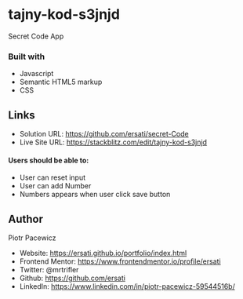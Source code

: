 # tajny-kod-s3jnjd

Secret Code App

### Built with

- Javascript
- Semantic HTML5 markup
- CSS

## Links

- Solution URL: https://github.com/ersati/secret-Code
- Live Site URL: https://stackblitz.com/edit/tajny-kod-s3jnjd

#### Users should be able to:

- User can reset input
- User can add Number
- Numbers appears when user click save button

## Author

Piotr Pacewicz

- Website: https://ersati.github.io/portfolio/index.html
- Frontend Mentor: https://www.frontendmentor.io/profile/ersati
- Twitter: @mrtrifler
- Github: https://github.com/ersati
- LinkedIn: https://www.linkedin.com/in/piotr-pacewicz-59544516b/
